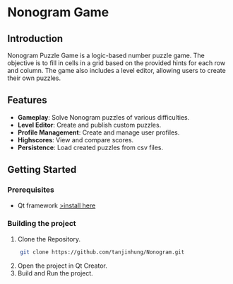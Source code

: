# Nonogram Game

## Introduction
Nonogram Puzzle Game is a logic-based number puzzle game. The objective is to fill in cells in a grid based on the provided hints for each row and column. The game also includes a level editor, allowing users to create their own puzzles.

## Features
- **Gameplay**: Solve Nonogram puzzles of various difficulties.
- **Level Editor**: Create and publish custom puzzles.
- **Profile Management**: Create and manage user profiles.
- **Highscores**: View and compare scores.
- **Persistence**: Load created puzzles from csv files.

## Getting Started
### Prerequisites
- Qt framework [>install here](https://www.qt.io/download-open-source)

### Building the project
1. Clone the Repository.
```bash
    git clone https://github.com/tanjinhung/Nonogram.git
```
2. Open the project in Qt Creator.
3. Build and Run the project.